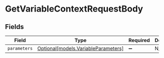 # GetVariableContextRequestBody


## Fields

| Field                                                                  | Type                                                                   | Required                                                               | Description                                                            |
| ---------------------------------------------------------------------- | ---------------------------------------------------------------------- | ---------------------------------------------------------------------- | ---------------------------------------------------------------------- |
| `parameters`                                                           | [Optional[models.VariableParameters]](../models/variableparameters.md) | :heavy_minus_sign:                                                     | N/A                                                                    |